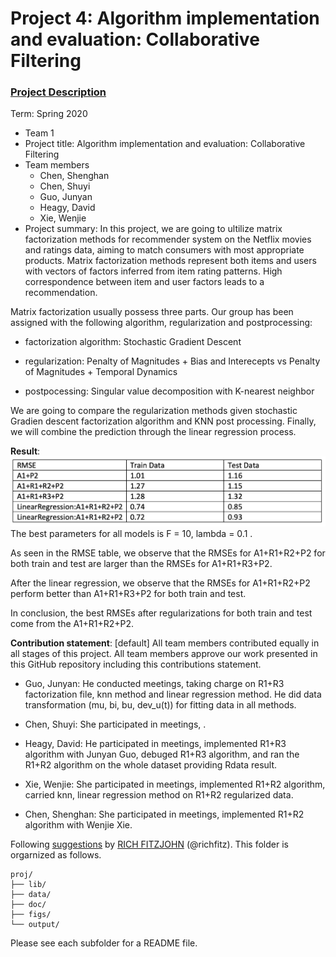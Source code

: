 # Project 4: Algorithm implementation and evaluation: Collaborative Filtering

### [Project Description](doc/project4_desc.md)

Term: Spring 2020

+ Team 1
+ Project title: Algorithm implementation and evaluation: Collaborative Filtering
+ Team members
	+ Chen, Shenghan
	+ Chen, Shuyi
	+ Guo, Junyan 
	+ Heagy, David 
	+ Xie, Wenjie 
+ Project summary: In this project, we are going to ultilize matrix factorization methods for recommender system on the Netflix movies and ratings data, aiming to match consumers with most appropriate products. Matrix factorization methods represent both items and users with vectors of factors inferred from item rating patterns. High correspondence between item and user factors leads to a recommendation. 

Matrix factorization usually possess three parts. Our group has been assigned with the following algorithm, regularization and postprocessing:

- factorization algorithm: Stochastic Gradient Descent

- regularization: Penalty of Magnitudes + Bias and Interecepts vs Penalty of Magnitudes + Temporal Dynamics

- postpocessing: Singular value decomposition with K-nearest neighbor

We are going to compare the regularization methods given stochastic Gradien descent factorization algorithm and KNN post processing. Finally, we will combine the prediction through the linear regression process.

**Result**:
![image](figs/result.png)
The best parameters for all models is F = 10, lambda = 0.1 .

As seen in the RMSE table, we observe that the RMSEs for A1+R1+R2+P2  for both train and test are larger than the RMSEs for A1+R1+R3+P2.

After the linear regression, we observe that the RMSEs for A1+R1+R2+P2 perform better than A1+R1+R3+P2  for both train and test. 

In conclusion, the best RMSEs after regularizations for both train and test come from the A1+R1+R2+P2. 

	
**Contribution statement**: [default] 
All team members contributed equally in all stages of this project. All team members approve our work presented in this GitHub repository including this contributions statement. 

+ Guo, Junyan: He conducted meetings, taking charge on R1+R3 factorization file, knn method and linear regression method. He did data transformation (mu, bi, bu, dev_u(t)) for fitting data in all methods. 

+ Chen, Shuyi: She participated in meetings, . 

+ Heagy, David: He participated in meetings, implemented R1+R3 algorithm with Junyan Guo, debuged R1+R3 algorithm, and ran the R1+R2 algorithm on the whole dataset providing Rdata result. 

+ Xie, Wenjie: She participated in meetings, implemented R1+R2 algorithm, carried knn, linear regression method on R1+R2 regularized data.  

+ Chen, Shenghan: She participated in meetings, implemented R1+R2 algorithm with Wenjie Xie. 

Following [suggestions](http://nicercode.github.io/blog/2013-04-05-projects/) by [RICH FITZJOHN](http://nicercode.github.io/about/#Team) (@richfitz). This folder is orgarnized as follows.

```
proj/
├── lib/
├── data/
├── doc/
├── figs/
└── output/
```

Please see each subfolder for a README file.
